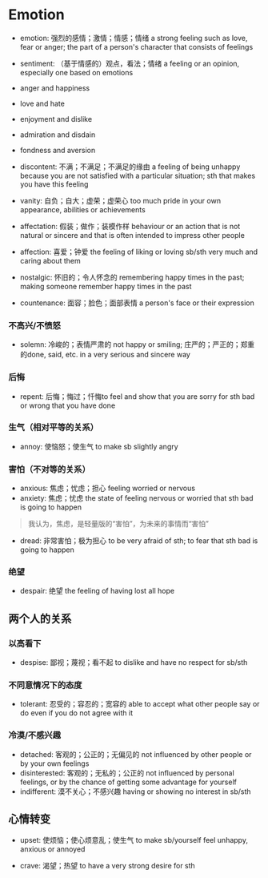 # Emotion

- emotion: 强烈的感情；激情；情感；情绪 a strong feeling such as love, fear or anger; the part of a person's character that consists of feelings
- sentiment: （基于情感的）观点，看法；情绪 a feeling or an opinion, especially one based on emotions

- anger and happiness
- love and hate
- enjoyment and dislike
- admiration and disdain
- fondness and aversion

- discontent: 不满；不满足；不满足的缘由 a feeling of being unhappy because you are not satisfied with a particular situation; sth that makes you have this feeling

- vanity: 自负；自大；虚荣；虚荣心 too much pride in your own appearance, abilities or achievements
- affectation: 假装；做作；装模作样 behaviour or an action that is not natural or sincere and that is often intended to impress other people
- affection: 喜爱；钟爱 the feeling of liking or loving sb/sth very much and caring about them

- nostalgic: 怀旧的；令人怀念的 remembering happy times in the past; making someone remember happy times in the past

- countenance: 面容；脸色；面部表情 a person's face or their expression

### 不高兴/不愤怒

- solemn: 冷峻的；表情严肃的 not happy or smiling; 庄严的；严正的；郑重的done, said, etc. in a very serious and sincere way

### 后悔

- repent: 后悔；悔过；忏悔to feel and show that you are sorry for sth bad or wrong that you have done

### 生气（相对平等的关系）

- annoy: 使恼怒；使生气 to make sb slightly angry

### 害怕（不对等的关系）

- anxious: 焦虑；忧虑；担心 feeling worried or nervous
- anxiety: 焦虑；忧虑 the state of feeling nervous or worried that sth bad is going to happen

> 我认为，焦虑，是轻量版的“害怕”，为未来的事情而“害怕”

- dread: 非常害怕；极为担心 to be very afraid of sth; to fear that sth bad is going to happen

### 绝望

- despair: 绝望 the feeling of having lost all hope

## 两个人的关系

### 以高看下

- despise: 鄙视；蔑视；看不起 to dislike and have no respect for sb/sth

### 不同意情况下的态度

- tolerant: 忍受的；容忍的；宽容的 able to accept what other people say or do even if you do not agree with it

### 冷漠/不感兴趣

- detached: 客观的；公正的；无偏见的 not influenced by other people or by your own feelings
- disinterested: 客观的；无私的；公正的 not influenced by personal feelings, or by the chance of getting some advantage for yourself
- indifferent: 漠不关心；不感兴趣 having or showing no interest in sb/sth

## 心情转变

- upset: 使烦恼；使心烦意乱；使生气 to make sb/yourself feel unhappy, anxious or annoyed

- crave: 渴望；热望 to have a very strong desire for sth

